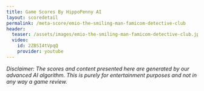 ```yaml
---
title: Game Scores By HippoPenny AI
layout: scoredetail
permalink: /meta-score/emio-the-smiling-man-famicom-detective-club
header:
  teaser: /assets/images/emio-the-smiling-man-famicom-detective-club.jpg
  video:
    id: 2ZBSI4tVpqQ
    provider: youtube
---
```

*Disclaimer: The scores and content presented here are generated by our advanced AI algorithm. This is purely for entertainment purposes and not in any way a game review.*
